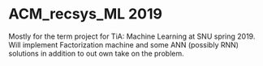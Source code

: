 # ACM_recsys_ML 2019
Mostly for the term project for TiA: Machine Learning at SNU spring 2019.
Will implement Factorization machine and some ANN (possibly RNN) solutions in addition to out own take on the problem.
